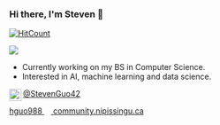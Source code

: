 ### Hi there, I'm Steven 👋
[![HitCount](http://hits.dwyl.com/StevenGuo42/{project}.svg)](http://hits.dwyl.com/StevenGuo42/{project})

<img src="https://www.codewars.com/users/StevenGuo42/badges/small">

- Currently working on my BS in Computer Science.
- Interested in AI, machine learning and data science.

[<img align="left" width="22px" src="https://cdn.jsdelivr.net/npm/simple-icons@v3/icons/twitter.svg" /> ][twitter]
[@StevenGuo42][twitter]

[hguo988 <img width="12px" src="https://cdn.jsdelivr.net/npm/simple-icons@3.4.0/icons/mail-dot-ru.svg" /> community.nipissingu.ca][email]



[twitter]: https://twitter.com/StevenGuo42
[email]: mailto:hguo988@community.nipissingu.ca